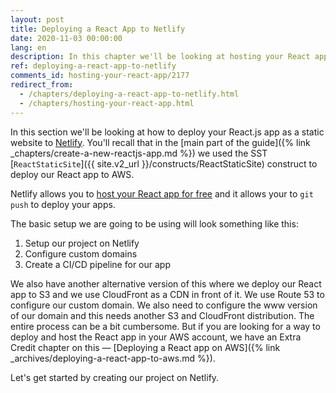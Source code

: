 ```yaml
---
layout: post
title: Deploying a React App to Netlify
date: 2020-11-03 00:00:00
lang: en
description: In this chapter we'll be looking at hosting your React app on Netlify. Our React app is a static site and it's pretty simple to host them.
ref: deploying-a-react-app-to-netlify
comments_id: hosting-your-react-app/2177
redirect_from:
  - /chapters/deploying-a-react-app-to-netlify.html
  - /chapters/hosting-your-react-app.html
---
```


In this section we'll be looking at how to deploy your React.js app as a static website to [Netlify](https://www.netlify.com). You'll recall that in the [main part of the guide]({% link _chapters/create-a-new-reactjs-app.md %}) we used the SST [`ReactStaticSite`]({{ site.v2_url }}/constructs/ReactStaticSite) construct to deploy our React app to AWS.

Netlify allows you to [host your React app for free](https://www.netlify.com/pricing/) and it allows your to `git push` to deploy your apps.

The basic setup we are going to be using will look something like this:

1. Setup our project on Netlify
2. Configure custom domains
3. Create a CI/CD pipeline for our app

We also have another alternative version of this where we deploy our React app to S3 and we use CloudFront as a CDN in front of it. We use Route 53 to configure our custom domain. We also need to configure the www version of our domain and this needs another S3 and CloudFront distribution. The entire process can be a bit cumbersome. But if you are looking for a way to deploy and host the React app in your AWS account, we have an Extra Credit chapter on this — [Deploying a React app on AWS]({% link _archives/deploying-a-react-app-to-aws.md %}).

Let's get started by creating our project on Netlify.

